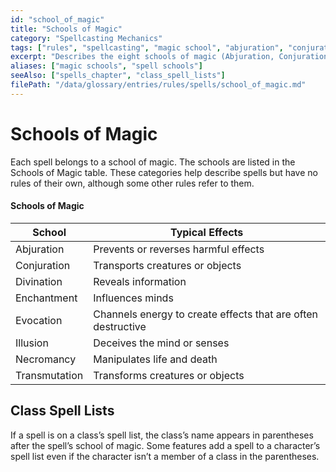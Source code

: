 ```yaml
---
id: "school_of_magic"
title: "Schools of Magic"
category: "Spellcasting Mechanics"
tags: ["rules", "spellcasting", "magic school", "abjuration", "conjuration", "divination", "enchantment", "evocation", "illusion", "necromancy", "transmutation"]
excerpt: "Describes the eight schools of magic (Abjuration, Conjuration, etc.) that categorize spells based on their typical effects."
aliases: ["magic schools", "spell schools"]
seeAlso: ["spells_chapter", "class_spell_lists"]
filePath: "/data/glossary/entries/rules/spells/school_of_magic.md"
---
```

# Schools of Magic

Each spell belongs to a school of magic. The schools are listed in the Schools of Magic table. These categories help describe spells but have no rules of their own, although some other rules refer to them.

#### Schools of Magic
| School       | Typical Effects                                      |
|--------------|------------------------------------------------------|
| Abjuration   | Prevents or reverses harmful effects                 |
| Conjuration  | Transports creatures or objects                      |
| Divination   | Reveals information                                  |
| Enchantment  | Influences minds                                     |
| Evocation    | Channels energy to create effects that are often destructive |
| Illusion     | Deceives the mind or senses                          |
| Necromancy   | Manipulates life and death                           |
| Transmutation| Transforms creatures or objects                      |

## Class Spell Lists

If a spell is on a class’s spell list, the class’s name appears in parentheses after the spell’s school of magic. Some features add a spell to a character’s spell list even if the character isn’t a member of a class in the parentheses.
